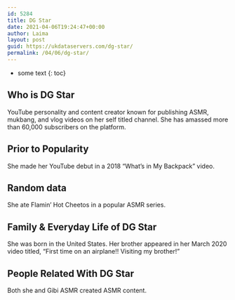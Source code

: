 ```yaml
---
id: 5284
title: DG Star
date: 2021-04-06T19:24:47+00:00
author: Laima
layout: post
guid: https://ukdataservers.com/dg-star/
permalink: /04/06/dg-star/
---
```


* some text
{: toc}


## Who is DG Star
                  
                  
                  
YouTube personality and content creator known for publishing ASMR, mukbang, and vlog videos on her self titled channel. She has amassed more than 60,000 subscribers on the platform.
                  
              
            
              
            
                
                
                
## Prior to Popularity
                  
                  
                  
She made her YouTube debut in a 2018 &#8220;What&#8217;s in My Backpack&#8221; video.
                  
              
            
              
            
                
                
                
## Random data
                  
                  
                  
She ate Flamin&#8217; Hot Cheetos in a popular ASMR series. 
                  
              
            
              
            
                
                
                
## Family & Everyday Life of DG Star
                  
                  
                  
She was born in the United States. Her brother appeared in her March 2020 video titled, &#8220;First time on an airplane!! Visiting my brother!&#8221;
                  
              
            
              
            
                
                
                
## People Related With DG Star
                  
                  
                  
Both she and Gibi ASMR created ASMR content. 
                  
              
            
              
            
                
              
            
              
              
            
            
              
            
          
          
          